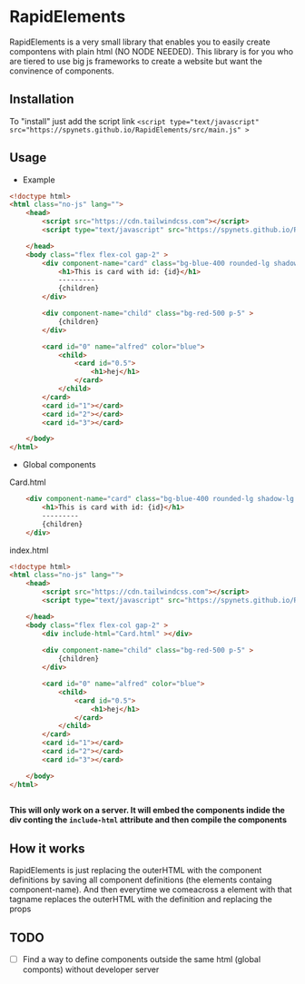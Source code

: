 # RapidElements
RapidElements is a very small library that enables you to easily create compontens with plain html (NO NODE NEEDED).
This library is for you who are tiered to use big js frameworks to create a website but want the convinence of components.

## Installation
To "install" just add the script link
`<script type="text/javascript" src="https://spynets.github.io/RapidElements/src/main.js" >`

## Usage
- Example
```html
<!doctype html>
<html class="no-js" lang="">
    <head>
        <script src="https://cdn.tailwindcss.com"></script>
        <script type="text/javascript" src="https://spynets.github.io/RapidElements/src/main.js" />

    </head>
    <body class="flex flex-col gap-2" >
        <div component-name="card" class="bg-blue-400 rounded-lg shadow-lg p-5 w-[300px] flex flex-col items-center">
            <h1>This is card with id: {id}</h1>
            ---------
            {children}
        </div>

        <div component-name="child" class="bg-red-500 p-5" >
            {children}
        </div>

        <card id="0" name="alfred" color="blue">
            <child>
                <card id="0.5">
                    <h1>hej</h1>
                </card>
            </child>
        </card>
        <card id="1"></card>
        <card id="2"></card>
        <card id="3"></card>

    </body>
</html>
```
- Global components

Card.html
``` html
    <div component-name="card" class="bg-blue-400 rounded-lg shadow-lg p-5 w-[300px] flex flex-col items-center">
        <h1>This is card with id: {id}</h1>
        ---------
        {children}
    </div>
```

index.html
``` html
<!doctype html>
<html class="no-js" lang="">
    <head>
        <script src="https://cdn.tailwindcss.com"></script>
        <script type="text/javascript" src="https://spynets.github.io/RapidElements/src/main.js" />

    </head>
    <body class="flex flex-col gap-2" >
        <div include-html="Card.html" ></div>
        
        <div component-name="child" class="bg-red-500 p-5" >
            {children}
        </div>

        <card id="0" name="alfred" color="blue">
            <child>
                <card id="0.5">
                    <h1>hej</h1>
                </card>
            </child>
        </card>
        <card id="1"></card>
        <card id="2"></card>
        <card id="3"></card>

    </body>
</html>
    
```

**This will only work on a server. It will embed the components indide the div conting the `include-html` attribute and then compile the components**

## How it works
RapidElements is just replacing the outerHTML with the component definitions by saving all component definitions (the elements containg component-name).
And then everytime we comeacross a element with that tagname replaces the outerHTML with the definition and replacing the props

## TODO
- [ ] Find a way to define components outside the same html (global componts) without developer server
